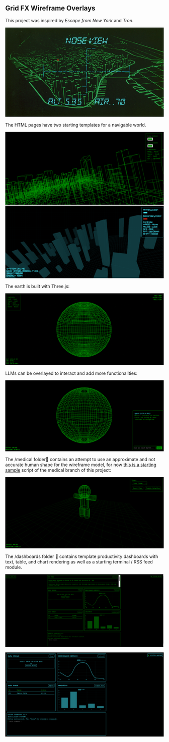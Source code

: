 ## Grid FX Wireframe Overlays

This project was inspired by *Escape from New York* and *Tron*.   

![source](https://github.com/Photon1c/EnterpriseCursorBuilds/blob/main/GridFx-WireframeOverlays/media/glidergraphics_source.png)

The HTML pages have two starting templates for a navigable world.

![EscapeFromNY](https://github.com/Photon1c/EnterpriseCursorBuilds/blob/main/GridFx-WireframeOverlays/media/escape.PNG)
![Tronverse](https://github.com/Photon1c/EnterpriseCursorBuilds/blob/main/GridFx-WireframeOverlays/media/tronverse.PNG)

The earth is built with Three.js:

![EscapeEarth](https://github.com/Photon1c/EnterpriseCursorBuilds/blob/main/GridFx-WireframeOverlays/media/escape_earth.PNG)

LLMs can be overlayed to interact and add more functionalities:

![EarthAgent](https://github.com/Photon1c/EnterpriseCursorBuilds/blob/main/GridFx-WireframeOverlays/media/earth_agent.PNG)

The /medical folder📂 contains an attempt to use an approximate and not accurate human shape for the wireframe model, for now  [this is a starting sample](https://github.com/Photon1c/EnterpriseCursorBuilds/blob/main/GridFx-WireframeOverlays/media/earth_agent.PNG) script of the medical branch of this project:  

![Medical](https://github.com/Photon1c/EnterpriseCursorBuilds/blob/main/GridFx-WireframeOverlays/media/humanoidv1.PNG)

The /dashboards folder 📂 contains template productivity dashboards with text, table, and chart rendering as well as a starting terminal / RSS feed module.   

![Dashboards](https://github.com/Photon1c/EnterpriseCursorBuilds/blob/main/GridFx-WireframeOverlays/media/work_dashb.PNG)  

![Dashboard A](https://github.com/Photon1c/EnterpriseCursorBuilds/blob/main/GridFx-WireframeOverlays/media/work_dash.PNG)



